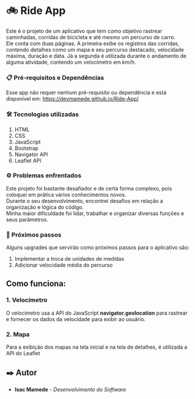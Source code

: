 # 🚲 Ride App

Este é o projeto de um aplicativo que tem como objetivo rastrear caminhadas, corridas de bicicleta e até mesmo um percurso de carro. <br>
Ele conta com duas páginas. A primeira exibe os registros das corridas, contendo detalhes como um mapa e seu percurso destacado, velocidade máxima, duração e data. Já a segunda é utilizada durante o andamento de alguma atividade, contendo um velocímetro em km/h.

### 📋 Pré-requisitos e Dependências

Esse app não requer nenhum pré-requisito ou dependência e está disponível em: https://devmamede.github.io/Ride-App/

### 🛠️ Tecnologias utilizadas

<ol>
    <li>HTML</li>
    <li>CSS</li>
    <li>JavaScript</li>
    <li>Bootstrap</li>
    <li>Navigator API</li>
    <li>Leaflet API</li>
</ol>

### ⚙️ Problemas enfrentados

Este projeto foi bastante desafiador e de certa forma complexo, pois coloquei em prática vários conhecimentos novos. <br>
Durante o seu desenvolvimento, encontrei desafios em relação a organização e lógica do código. <br>
Minha maior dificuldade foi lidar, trabalhar e organizar diversas funções e seus parâmetros.

### 🚀 Próximos passos

Alguns upgrades que servirão como próximos passos para o aplicativo são:
<ol>
    <li>Implementar a troca de unidades de medidas</li>
    <li>Adicionar velocidade média do percurso</li>
</ol>

## Como funciona:

### 1. Velocímetro

<p>
    O velocímetro usa a API do JavaScript <b>navigator.geolocation</b> para rastrear e fornecer os dados da velocidade para exibir ao usuário.
</p>

### 2. Mapa

<p>
    Para a exibição dos mapas na tela inicial e na tela de detalhes, é utilizada a API do Leaflet
</p>

## ✒️ Autor

* **Isac Mamede** - *Desenvolvimento do Software*
